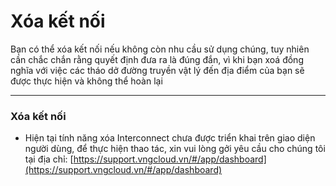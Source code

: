 # Xóa kết nối

Bạn có thể xóa kết nối nếu không còn nhu cầu sử dụng chúng, tuy nhiên cần chắc chắn rằng quyết định đưa ra là đúng đắn, vì khi bạn xoá đồng nghĩa với việc các tháo dở đường truyền vật lý đến địa điểm của bạn sẽ được thực hiện và không thể hoàn lại

***

### **Xóa kết nối** <a href="#xoaketnoi-xoaketnoi" id="xoaketnoi-xoaketnoi"></a>

* Hiện tại tính năng xóa Interconnect chưa được triển khai trên giao diện người dùng, để thực hiện thao tác, xin vui lòng gởi yêu cầu cho chúng tôi tại địa chỉ: [https://support.vngcloud.vn/#/app/dashboard](https://support.vngcloud.vn/#/app/dashboard)
